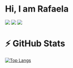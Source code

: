 # Hi, I am Rafaela




[<img src="https://img.shields.io/badge/linkedin-%230077B5.svg?&style=for-the-badge&logo=linkedin&logoColor=white" />](https://www.linkedin.com/in/rafaela-lorenzini-258598b1/) [<img src = "https://img.shields.io/badge/instagram-%23E4405F.svg?&style=for-the-badge&logo=instagram&logoColor=white">](https://www.instagram.com/rafaelalorenzini_/) [<img src = "https://img.shields.io/badge/facebook-%231877F2.svg?&style=for-the-badge&logo=facebook&logoColor=white">](https://www.facebook.com/rafaela.lorenzini)


# ⚡ GitHub Stats

[![Top Langs](https://github-readme-stats.vercel.app/api/top-langs/?username=rafaelalorenzini&layout=compact)](https://github.com/rafaelalorenzini/github-readme-stats)
